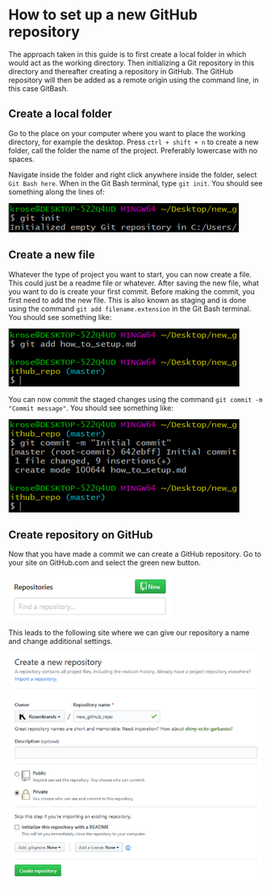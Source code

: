 # How to set up a new GitHub repository
The approach taken in this guide is to first create a local folder in which would act as the working directory.
Then initializing a Git repository in this directory and thereafter creating a repository in GitHub.
The GitHub repository will then be added as a remote origin using the command line, in this case GitBash.

## Create a local folder
Go to the place on your computer where you want to place the working directory, for example the desktop.
Press `ctrl + shift + n` to create a new folder, call the folder the name of the project.
Preferably lowercase with no spaces.

Navigate inside the folder and right click anywhere inside the folder, select `Git Bash here`.
When in the Git Bash terminal, type `git init`.
You should see something along the lines of:

![](screenshots\git_init.png)

## Create a new file
Whatever the type of project you want to start, you can now create a file.
This could just be a readme file or whatever.
After saving the new file, what you want to do is create your first commit.
Before making the commit, you first need to add the new file.
This is also known as staging and is done using the command `git add filename.extension` in the Git Bash terminal.
You should see something like:

![](screenshots\git_add.png)

You can now commit the staged changes using the command `git commit -m "Commit message"`.
You should see something like:

![](screenshots\git_commit.png)

## Create repository on GitHub
Now that you have made a commit we can create a GitHub repository.
Go to your site on GitHub.com and select the green new button.

![](screenshots\github_new.png)

This leads to the following site where we can give our repository a name and change additional settings.

![](screenshots\github_create_new.png)
